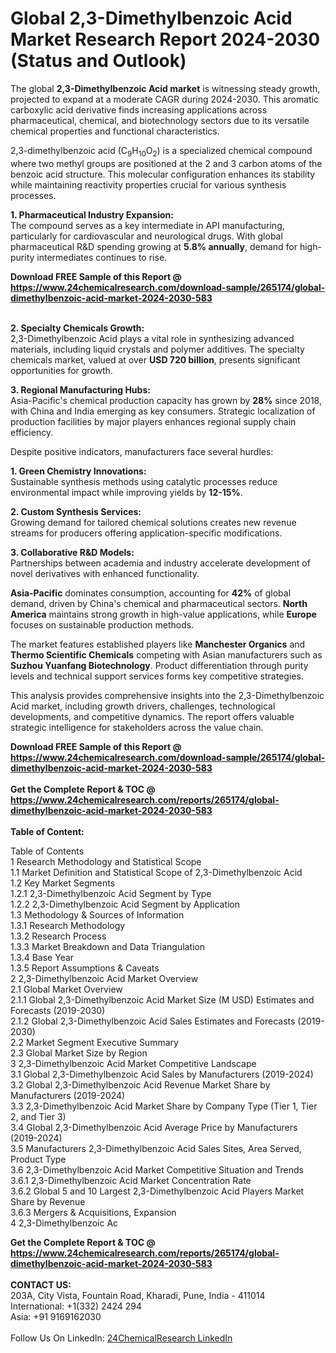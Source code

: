 <h1>Global 2,3-Dimethylbenzoic Acid Market Research Report 2024-2030 (Status and Outlook)</h1><p>The global <strong>2,3-Dimethylbenzoic Acid market</strong> is witnessing steady growth, projected to expand at a moderate CAGR during 2024-2030. This aromatic carboxylic acid derivative finds increasing applications across pharmaceutical, chemical, and biotechnology sectors due to its versatile chemical properties and functional characteristics.</p><p>2,3-dimethylbenzoic acid (C<sub>9</sub>H<sub>10</sub>O<sub>2</sub>) is a specialized chemical compound where two methyl groups are positioned at the 2 and 3 carbon atoms of the benzoic acid structure. This molecular configuration enhances its stability while maintaining reactivity properties crucial for various synthesis processes.</p><p><strong>1. Pharmaceutical Industry Expansion:</strong><br>
The compound serves as a key intermediate in API manufacturing, particularly for cardiovascular and neurological drugs. With global pharmaceutical R&amp;D spending growing at <strong>5.8% annually</strong>, demand for high-purity intermediates continues to rise.</p><div><b>Download FREE Sample of this Report @ 
            <a href="https://www.24chemicalresearch.com/download-sample/265174/global-dimethylbenzoic-acid-market-2024-2030-583">
            https://www.24chemicalresearch.com/download-sample/265174/global-dimethylbenzoic-acid-market-2024-2030-583</a></b></div><br><p><strong>2. Specialty Chemicals Growth:</strong><br>
2,3-Dimethylbenzoic Acid plays a vital role in synthesizing advanced materials, including liquid crystals and polymer additives. The specialty chemicals market, valued at over <strong>USD 720 billion</strong>, presents significant opportunities for growth.</p><p><strong>3. Regional Manufacturing Hubs:</strong><br>
Asia-Pacific's chemical production capacity has grown by <strong>28%</strong> since 2018, with China and India emerging as key consumers. Strategic localization of production facilities by major players enhances regional supply chain efficiency.</p><p>Despite positive indicators, manufacturers face several hurdles:</p><p><strong>1. Green Chemistry Innovations:</strong><br>
Sustainable synthesis methods using catalytic processes reduce environmental impact while improving yields by <strong>12-15%</strong>.</p><p><strong>2. Custom Synthesis Services:</strong><br>
Growing demand for tailored chemical solutions creates new revenue streams for producers offering application-specific modifications.</p><p><strong>3. Collaborative R&amp;D Models:</strong><br>
Partnerships between academia and industry accelerate development of novel derivatives with enhanced functionality.</p><p><strong>Asia-Pacific</strong> dominates consumption, accounting for <strong>42%</strong> of global demand, driven by China's chemical and pharmaceutical sectors. <strong>North America</strong> maintains strong growth in high-value applications, while <strong>Europe</strong> focuses on sustainable production methods.</p><p>The market features established players like <strong>Manchester Organics</strong> and <strong>Thermo Scientific Chemicals</strong> competing with Asian manufacturers such as <strong>Suzhou Yuanfang Biotechnology</strong>. Product differentiation through purity levels and technical support services forms key competitive strategies.</p><p>This analysis provides comprehensive insights into the 2,3-Dimethylbenzoic Acid market, including growth drivers, challenges, technological developments, and competitive dynamics. The report offers valuable strategic intelligence for stakeholders across the value chain.</p><div><b>Download FREE Sample of this Report @ 
            <a href="https://www.24chemicalresearch.com/download-sample/265174/global-dimethylbenzoic-acid-market-2024-2030-583">
            https://www.24chemicalresearch.com/download-sample/265174/global-dimethylbenzoic-acid-market-2024-2030-583</a></b></div><br><div><b>Get the Complete Report & TOC @ 
            <a href="https://www.24chemicalresearch.com/reports/265174/global-dimethylbenzoic-acid-market-2024-2030-583">
            https://www.24chemicalresearch.com/reports/265174/global-dimethylbenzoic-acid-market-2024-2030-583</a></b></div><br>
            <b>Table of Content:</b><p>Table of Contents<br />
1 Research Methodology and Statistical Scope<br />
1.1 Market Definition and Statistical Scope of 2,3-Dimethylbenzoic Acid<br />
1.2 Key Market Segments<br />
1.2.1 2,3-Dimethylbenzoic Acid Segment by Type<br />
1.2.2 2,3-Dimethylbenzoic Acid Segment by Application<br />
1.3 Methodology & Sources of Information<br />
1.3.1 Research Methodology<br />
1.3.2 Research Process<br />
1.3.3 Market Breakdown and Data Triangulation<br />
1.3.4 Base Year<br />
1.3.5 Report Assumptions & Caveats<br />
2 2,3-Dimethylbenzoic Acid Market Overview<br />
2.1 Global Market Overview<br />
2.1.1 Global 2,3-Dimethylbenzoic Acid Market Size (M USD) Estimates and Forecasts (2019-2030)<br />
2.1.2 Global 2,3-Dimethylbenzoic Acid Sales Estimates and Forecasts (2019-2030)<br />
2.2 Market Segment Executive Summary<br />
2.3 Global Market Size by Region<br />
3 2,3-Dimethylbenzoic Acid Market Competitive Landscape<br />
3.1 Global 2,3-Dimethylbenzoic Acid Sales by Manufacturers (2019-2024)<br />
3.2 Global 2,3-Dimethylbenzoic Acid Revenue Market Share by Manufacturers (2019-2024)<br />
3.3 2,3-Dimethylbenzoic Acid Market Share by Company Type (Tier 1, Tier 2, and Tier 3)<br />
3.4 Global 2,3-Dimethylbenzoic Acid Average Price by Manufacturers (2019-2024)<br />
3.5 Manufacturers 2,3-Dimethylbenzoic Acid Sales Sites, Area Served, Product Type<br />
3.6 2,3-Dimethylbenzoic Acid Market Competitive Situation and Trends<br />
3.6.1 2,3-Dimethylbenzoic Acid Market Concentration Rate<br />
3.6.2 Global 5 and 10 Largest 2,3-Dimethylbenzoic Acid Players Market Share by Revenue<br />
3.6.3 Mergers & Acquisitions, Expansion<br />
4 2,3-Dimethylbenzoic Ac</p><div><b>Get the Complete Report & TOC @ 
            <a href="https://www.24chemicalresearch.com/reports/265174/global-dimethylbenzoic-acid-market-2024-2030-583">
            https://www.24chemicalresearch.com/reports/265174/global-dimethylbenzoic-acid-market-2024-2030-583</a></b></div><br><b>CONTACT US:</b><br>
            203A, City Vista, Fountain Road, Kharadi, Pune, India - 411014<br>
            International: +1(332) 2424 294<br>
            Asia: +91 9169162030 <br><br>
            Follow Us On LinkedIn: <a href="https://www.linkedin.com/company/24chemicalresearch/">24ChemicalResearch LinkedIn</a>